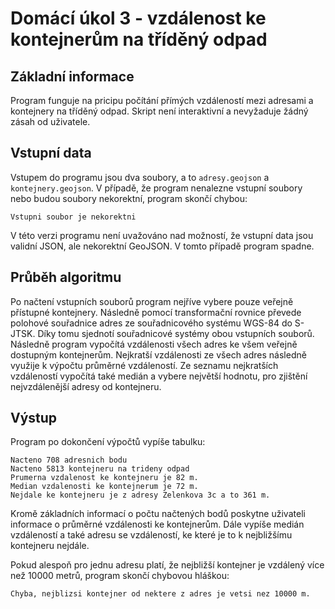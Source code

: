 # Domácí úkol 3 - vzdálenost ke kontejnerům na tříděný odpad

## Základní informace
Program funguje na pricipu počítání přímých vzdáleností mezi adresami a kontejnery na tříděný odpad. Skript není interaktivní a nevyžaduje žádný zásah od uživatele. 

## Vstupní data
Vstupem do programu jsou dva soubory, a to `adresy.geojson` a `kontejnery.geojson`. V případě, že program nenalezne vstupní soubory nebo budou soubory nekorektní, program skončí chybou:
```
Vstupni soubor je nekorektni
```
V této verzi programu není uvažováno nad možností, že vstupní data jsou validní JSON, ale nekorektní GeoJSON. V tomto případě program spadne.

## Průběh algoritmu
Po načtení vstupních souborů program nejříve vybere pouze veřejně přístupné kontejnery. Následně pomocí transformační rovnice převede polohové souřadnice adres ze souřadnicového systému WGS-84 do S-JTSK. Díky tomu sjednotí souřadnicové systémy obou vstupních souborů. Následně program vypočítá vzdálenosti všech adres ke všem veřejně dostupným kontejnerům. Nejkratší vzdálenosti ze všech adres následně využije k výpočtu průměrné vzdáleností. Ze seznamu nejkratších vzdáleností vypočítá také medián a vybere největší hodnotu, pro zjištění nejvzdálenější adresy od kontejneru.  

## Výstup
Program po dokončení výpočtů vypíše tabulku:
```
Nacteno 708 adresnich bodu
Nacteno 5813 kontejneru na trideny odpad
Prumerna vzdalenost ke kontejneru je 82 m.
Median vzdalenosti ke kontejnerum je 72 m.
Nejdale ke kontejneru je z adresy Zelenkova 3c a to 361 m.
```
Kromě základních informací o počtu načtených bodů poskytne uživateli informace o průměrné vzdálenosti ke kontejnerům. Dále vypíše medián vzdáleností a také adresu se vzdáleností, ke které je to k nejbližšímu kontejneru nejdále. 

Pokud alespoň pro jednu adresu platí, že nejbližší kontejner je vzdálený více než 10000 metrů, program skončí chybovou hláškou:
```
Chyba, nejblizsi kontejner od nektere z adres je vetsi nez 10000 m.
```
